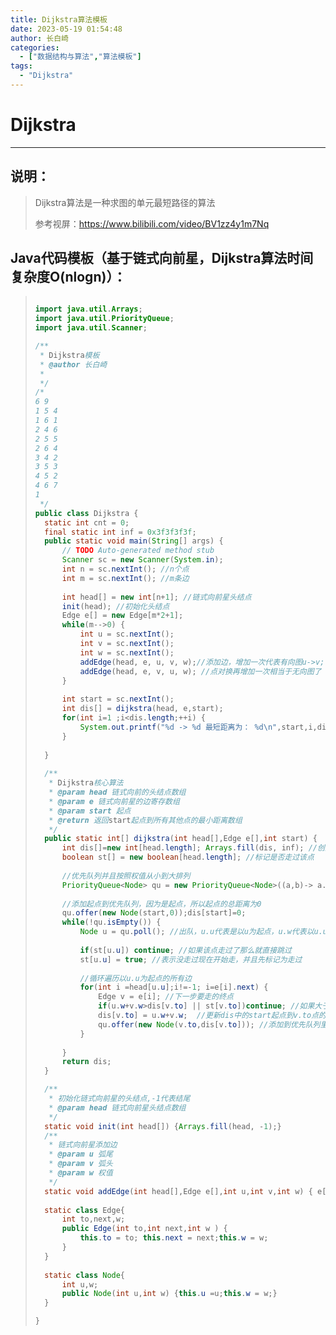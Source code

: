 ```yaml
---
title: Dijkstra算法模板
date: 2023-05-19 01:54:48
author: 长白崎
categories:
  - ["数据结构与算法","算法模板"]
tags:
  - "Dijkstra"
---
```




# Dijkstra

---

## 说明：

> Dijkstra算法是一种求图的单元最短路径的算法
>
> 参考视屏：https://www.bilibili.com/video/BV1zz4y1m7Nq

## Java代码模板（基于链式向前星，Dijkstra算法时间复杂度O(nlogn)）：

> ```java
> 
> import java.util.Arrays;
> import java.util.PriorityQueue;
> import java.util.Scanner;
> 
> /**
>  * Dijkstra模板
>  * @author 长白崎
>  *
>  */
> /*
> 6 9
> 1 5 4
> 1 6 1
> 2 4 6
> 2 5 5
> 2 6 4
> 3 4 2
> 3 5 3
> 4 5 2
> 4 6 7
> 1
>  */
> public class Dijkstra {
> 	static int cnt = 0;
> 	final static int inf = 0x3f3f3f3f;
> 	public static void main(String[] args) {
> 		// TODO Auto-generated method stub
> 		Scanner sc = new Scanner(System.in);
> 		int n = sc.nextInt(); //n个点
> 		int m = sc.nextInt(); //m条边
> 		
> 		int head[] = new int[n+1]; //链式向前星头结点
> 		init(head); //初始化头结点
> 		Edge e[] = new Edge[m*2+1];
> 		while(m-->0) {
> 			int u = sc.nextInt();
> 			int v = sc.nextInt();
> 			int w = sc.nextInt();
> 			addEdge(head, e, u, v, w);//添加边，增加一次代表有向图u->v;
> 			addEdge(head, e, v, u, w); //点对换再增加一次相当于无向图了
> 		}
> 		
> 		int start = sc.nextInt();
> 		int dis[] = dijkstra(head, e,start);
> 		for(int i=1 ;i<dis.length;++i) {
> 			System.out.printf("%d -> %d 最短距离为： %d\n",start,i,dis[i]);
> 		}
> 		
> 	}
> 	
> 	/**
> 	 * Dijkstra核心算法
> 	 * @param head 链式向前的头结点数组
> 	 * @param e 链式向前星的边寄存数组
> 	 * @param start 起点
> 	 * @return 返回start起点到所有其他点的最小距离数组
> 	 */
> 	public static int[] dijkstra(int head[],Edge e[],int start) {
> 		int dis[]=new int[head.length]; Arrays.fill(dis, inf); //创建存储距离的数组并且全都初始化为无穷距离
> 		boolean st[] = new boolean[head.length]; //标记是否走过该点
> 		
> 		//优先队列并且按照权值从小到大排列
> 		PriorityQueue<Node> qu = new PriorityQueue<Node>((a,b)-> a.w-b.w);
> 		
> 		//添加起点到优先队列，因为是起点，所以起点的总距离为0
> 		qu.offer(new Node(start,0));dis[start]=0;
> 		while(!qu.isEmpty()) {
> 			Node u = qu.poll(); //出队，u.u代表是以u为起点，u.w代表以u.u为起点时从start起点到u.u点的最短距离（优先队列性质）
> 			
> 			if(st[u.u]) continue; //如果该点走过了那么就直接跳过
> 			st[u.u] = true; //表示没走过现在开始走，并且先标记为走过
> 			
> 			//循环遍历以u.u为起点的所有边
> 			for(int i =head[u.u];i!=-1; i=e[i].next) {
> 				Edge v = e[i]; //下一步要走的终点
> 				if(u.w+v.w>dis[v.to] || st[v.to])continue; //如果大于寄存在dis数组里面的最小距离或者选择的点已经走过了那么直接continue即可
> 				dis[v.to] = u.w+v.w;  //更新dis中的start起点到v.to点的最短距离
> 				qu.offer(new Node(v.to,dis[v.to])); //添加到优先队列里面
> 			}
> 			
> 		}
> 		return dis;
> 	}
> 
> 	/**
> 	 * 初始化链式向前星的头结点,-1代表结尾
> 	 * @param head 链式向前星头结点数组
> 	 */
> 	static void init(int head[]) {Arrays.fill(head, -1);}
> 	/**
> 	 * 链式向前星添加边
> 	 * @param u 弧尾
> 	 * @param v 弧头
> 	 * @param w 权值
> 	 */
> 	static void addEdge(int head[],Edge e[],int u,int v,int w) { e[cnt]=new Edge(v,head[u],w);head[u]=cnt++;}
> 	
> 	static class Edge{
> 		int to,next,w;
> 		public Edge(int to,int next,int w ) {
> 			this.to = to; this.next = next;this.w = w;
> 		}
> 	}
> 	
> 	static class Node{
> 		int u,w;
> 		public Node(int u,int w) {this.u =u;this.w = w;}
> 	}
> 
> }
> 
> ```

